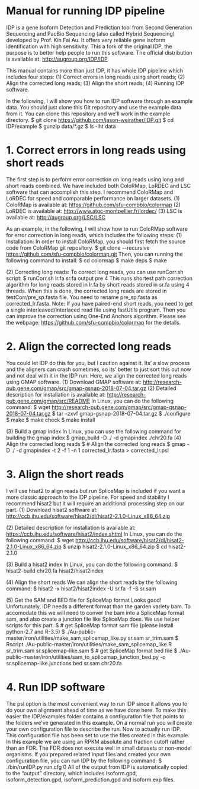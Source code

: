 # Manual for running IDP pipeline

IDP is a gene Isoform Detection and Prediction tool from Second Generation Sequencing and PacBio Sequencing (also called Hybrid Sequencing) developed by Prof. Kin Fai Au. It offers very reliable gene isoform identification with high sensitivity. This a fork of the original IDP, the purpose is to better help people to run this software. The official distribution is available at: http://augroup.org/IDP/IDP

This manual contains more than just IDP, it has whole IDP pipeline which includes four steps: (1) Correct errors in long reads using short reads; (2) Align the corrected long reads; (3) Align the short reads; (4) Running IDP software. 

In the following, I will show you how to run IDP software through an example data. You should just clone this Git repository and use the example data from it. You can clone this repository and we'll work in the example directory.
$ git clone https://github.com/jason-weirather/IDP.git
$ cd IDP/example
$ gunzip data/*.gz
$ ls -lht data

# 1. Correct errors in long reads using short reads
The first step is to perform error correction on long reads using long and short reads combined. We have included both ColoRMap, LoRDEC and LSC software that can accomplish this step. I recommend ColoRMap and LoRDEC for speed and comparable performance on larger datasets.
(1) ColoRMap is available at:  https://github.com/sfu-compbio/colormap
(2) LoRDEC is available at: http://www.atgc-montpellier.fr/lordec/
(3) LSC is available at: http://augroup.org/LSC/LSC

As an example, in the following, I will show how to run ColoRMap software for error correction in long reads, which includes the following steps:
(1) Installation: In order to install ColoRMap, you should first fetch the source code from ColoRMap git repository.
$ git clone --recursive https://github.com/sfu-compbio/colormap.git
Then, you can running the following command to install:
$ cd colormap
$ make deps
$ make

(2) Correcting long reads: To correct long reads, you can use runCorr.sh script:
$ runCorr.sh lr.fa sr.fa output pre 4
This runs shortest path correction algorithm for long reads stored in lr.fa by short reads stored in sr.fa using 4 threads. When this is done, the corrected long reads are stored in testCorr/pre_sp.fasta file. You need to rename pre_sp.fasta as corrected_lr.fasta.
Note: If you have paired-end short reads, you need to get a single interleaved/interlaced read file using fastUtils program. Then you can improve the correction using One-End Anchors algorithm. Please see the webpage: https://github.com/sfu-compbio/colormap for the details.

# 2. Align the corrected long reads
You could let IDP do this for you, but I caution against it. Its’ a slow process and the aligners can crash sometimes, so its’ better to just sort this out now and not deal with it in the IDP run. Here, we align the corrected long reads using GMAP software. 
 (1) Download GMAP software at:
 http://research-pub.gene.com/gmap/src/gmap-gsnap-2018-07-04.tar.gz
 (2) Detailed description for installation is available at: 
http://research-pub.gene.com/gmap/src/README 
In Linux, you can do the following command:
$ wget http://research-pub.gene.com/gmap/src/gmap-gsnap-2018-07-04.tar.gz 
$ tar –zxvf gmap-gsnap-2018-07-04.tar.gz
$ ./configure 
$ make 
$ make check 
$ make install 

 (3) Build a gmap index
In Linux, you can use the following command for building the gmap index
$ gmap_build -D ./ -d gmapindex ./chr20.fa
(4) Align the corrected long reads
$ # Align the corrected long reads
$ gmap -D ./ -d gmapindex -t 2 -f 1 -n 1 corrected_lr.fasta > corrected_lr.psl

# 3. Align the short reads
I will use hisat2 to align reads but run SpliceMap is included if you want a more classic approach to the IDP pipeline. For speed and stability I recommend hisat2 but it will require an additional processing step on our part.
(1) Download hisat2 software at:
http://ccb.jhu.edu/software/hisat2/dl/hisat2-2.1.0-Linux_x86_64.zip

(2) Detailed description for installation is available at:
https://ccb.jhu.edu/software/hisat2/index.shtml
In Linux, you can do the following command:
$ wget http://ccb.jhu.edu/software/hisat2/dl/hisat2-2.1.0-Linux_x86_64.zip
$ unzip hisat2-2.1.0-Linux_x86_64.zip
$ cd hisat2-2.1.0

(3) Build a hisat2 index
In Linux, you can do the following command:
$ hisat2-build chr20.fa hisat2/hisat2index

(4) Align the short reads
We can align the short reads by the following command:
$ hisat2 -x hisat2/hisat2index -U sr.fa -f -S sr.sam

(5) Get the SAM and BED file for SpliceMap format
Looks good! Unfortunately, IDP needs a different format than the garden variety bam. To accomodate this we will need to conver the bam into a SpliceMap format sam, and also create a junction file like SpliceMap does. We use helper scripts for this part.
$ # get SpliceMap format sam file (please install python-2.7 and R-3.5)
$ ./Au-public-master/iron/utilities/make_sam_splicemap_like.py sr.sam sr_trim.sam
$ Rscript ./Au-public-master/iron/utilities/make_sam_splicemap_like.R sr_trim.sam sr.splicemap-like.sam
$ # get SpliceMap format bed file
$ ./Au-public-master/iron/utilities/sam_to_splicemap_junction_bed.py -o sr.splicemap-like.junctions.bed sr.sam chr20.fa

# 4. Run IDP software
The psl option is the most convenient way to run IDP since it allows you to do your own alignment ahead of time as we have done here. To make this easier the IDP/examples folder contains a configuration file that points to the folders we've generated in this example. On a normal run you will create your own configuration file to describe the run. Now to actually run IDP. This configuration file has been set to use the files created in this example. In this example we are using an RPKM absolute and fraction cutoff rather than an FDR. The FDR does not execute well in small datasets or non-model organisms.
If you prepared related input files and created your own configuration file, you can run IDP by the following command:
$ ./bin/runIDP.py run.cfg 0
All of the output from IDP is automatically copied to the “output” directory, which includes isoform.gpd, isoform_detection.gpd, isoform_prediction.gpd and isoform.exp files.

